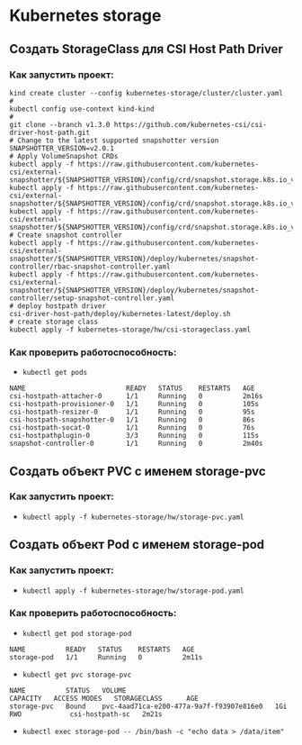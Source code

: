 # Kubernetes storage
## Создать StorageClass для CSI Host Path Driver
### Как запустить проект:
```
kind create cluster --config kubernetes-storage/cluster/cluster.yaml
#
kubectl config use-context kind-kind
#
git clone --branch v1.3.0 https://github.com/kubernetes-csi/csi-driver-host-path.git
# Change to the latest supported snapshotter version
SNAPSHOTTER_VERSION=v2.0.1
# Apply VolumeSnapshot CRDs
kubectl apply -f https://raw.githubusercontent.com/kubernetes-csi/external-snapshotter/${SNAPSHOTTER_VERSION}/config/crd/snapshot.storage.k8s.io_volumesnapshotclasses.yaml
kubectl apply -f https://raw.githubusercontent.com/kubernetes-csi/external-snapshotter/${SNAPSHOTTER_VERSION}/config/crd/snapshot.storage.k8s.io_volumesnapshotcontents.yaml
kubectl apply -f https://raw.githubusercontent.com/kubernetes-csi/external-snapshotter/${SNAPSHOTTER_VERSION}/config/crd/snapshot.storage.k8s.io_volumesnapshots.yaml
# Create snapshot controller
kubectl apply -f https://raw.githubusercontent.com/kubernetes-csi/external-snapshotter/${SNAPSHOTTER_VERSION}/deploy/kubernetes/snapshot-controller/rbac-snapshot-controller.yaml
kubectl apply -f https://raw.githubusercontent.com/kubernetes-csi/external-snapshotter/${SNAPSHOTTER_VERSION}/deploy/kubernetes/snapshot-controller/setup-snapshot-controller.yaml
# deploy hostpath driver
csi-driver-host-path/deploy/kubernetes-latest/deploy.sh
# create storage class
kubectl apply -f kubernetes-storage/hw/csi-storageclass.yaml
```
### Как проверить работоспособность:
 - `kubectl get pods`
```
NAME                         READY   STATUS    RESTARTS   AGE
csi-hostpath-attacher-0      1/1     Running   0          2m16s
csi-hostpath-provisioner-0   1/1     Running   0          105s
csi-hostpath-resizer-0       1/1     Running   0          95s
csi-hostpath-snapshotter-0   1/1     Running   0          86s
csi-hostpath-socat-0         1/1     Running   0          76s
csi-hostpathplugin-0         3/3     Running   0          115s
snapshot-controller-0        1/1     Running   0          2m40s
```
## Создать объект PVC c именем storage-pvc
### Как запустить проект:
 - `kubectl apply -f kubernetes-storage/hw/storage-pvc.yaml`
## Создать объект Pod c именем storage-pod
### Как запустить проект:
 - `kubectl apply -f kubernetes-storage/hw/storage-pod.yaml`
### Как проверить работоспособность:
 - `kubectl get pod storage-pod`
```
NAME          READY   STATUS    RESTARTS   AGE
storage-pod   1/1     Running   0          2m11s
```
 - `kubectl get pvc storage-pvc`
```
NAME          STATUS   VOLUME                                     CAPACITY   ACCESS MODES   STORAGECLASS      AGE
storage-pvc   Bound    pvc-4aad71ca-e200-477a-9a7f-f93907e816e0   1Gi        RWO            csi-hostpath-sc   2m21s
```
 - `kubectl exec storage-pod -- /bin/bash -c "echo data > /data/item"`